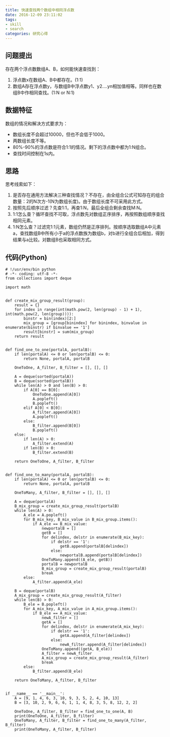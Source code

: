 ```yaml
---
title: 快速查找两个数组中相同浮点数
date: 2016-12-09 23:11:02
tags:
- skill
- search
categories: 研究心得
---
```


## 问题提出

存在两个浮点数数组A、B，如何能快速查找到：

1. 浮点数x在数组A、B中都存在。(1:1)
2. 数组A存在浮点数y，与数组B中浮点数y1、y2....yn相加值相等。同样也在数组B中作相同查找。(1:N or N:1)

<!-- more -->

## 数据特征

数组的情况和解决方式要求为：

* 数组长度不会超过10000，但也不会低于1000。
* 两数组长度不等。
* 80%-90%的浮点数是符合1:1的情况。剩下的浮点数中都为1:N组合。
* 查找时间控制在1s内。

## 思路

思考线索如下：

1. 是否存在通用方法解决三种查找情况？不存在，由全组合公式可知存在的组合数量：2的N次方-1(N为数组长度)。由于数组长度不可采用此方式。
2. 按照先后顺序过滤？先查1:1，再查1:N，最后全组合剩余查找M:N。
3. 1:1怎么查？循环查找不可取，浮点数先对数组正序排序，再按照数组顺序查找相同元素。
4. 1:N怎么查？过滤完1:1元素，数组仍然是正序排列。按顺序选取数组A中元素a，查找数组B中所有小于a的浮点数族为数组b，对b进行全组合后相加，得到结果与a比较。对数组B也采取相同方式。

## 代码(Python)

    # !/usr/env/bin python
    # -*- coding: utf-8 -*-
    from collections import deque
    
    import math
    
    
    def create_mix_group_result(group):
        result = {}
        for index in range(int(math.pow(2, len(group) - 1) + 1), int(math.pow(2, len(group)))):
            binstr = bin(index)[2:]
            mix_group = [group[binindex] for binindex, binvalue in enumerate(binstr) if binvalue == '1']
            result[binstr] = sum(mix_group)
        return result
    
    
    def find_one_to_one(portalA, portalB):
        if len(portalA) <= 0 or len(portalB) <= 0:
            return None, portalA, portalB
    
        OneToOne, A_filter, B_filter = [], [], []
    
        A = deque(sorted(portalA))
        B = deque(sorted(portalB))
        while len(A) > 0 and len(B) > 0:
            if A[0] == B[0]:
                OneToOne.append(A[0])
                A.popleft()
                B.popleft()
            elif A[0] < B[0]:
                A_filter.append(A[0])
                A.popleft()
            else:
                B_filter.append(B[0])
                B.popleft()
        else:
            if len(A) > 0:
                A_filter.extend(A)
            if len(B) > 0:
                B_filter.extend(B)
    
        return OneToOne, A_filter, B_filter
    
    
    def find_one_to_many(portalA, portalB):
        if len(portalA) <= 0 or len(portalB) <= 0:
            return None, portalA, portalB
    
        OneToMany, A_filter, B_filter = [], [], []
    
        A = deque(portalA)
        B_mix_group = create_mix_group_result(portalB)
        while len(A) > 0:
            A_ele = A.popleft()
            for B_mix_key, B_mix_value in B_mix_group.items():
                if A_ele == B_mix_value:
                    newportalB = []
                    getB = []
                    for delindex, delstr in enumerate(B_mix_key):
                        if delstr == '1':
                            getB.append(portalB[delindex])
                        else:
                            newportalB.append(portalB[delindex])
                    OneToMany.append((A_ele, getB))
                    portalB = newportalB
                    B_mix_group = create_mix_group_result(portalB)
                    break
            else:
                A_filter.append(A_ele)
    
        B = deque(portalB)
        A_mix_group = create_mix_group_result(A_filter)
        while len(B) > 0:
            B_ele = B.popleft()
            for A_mix_key, A_mix_value in A_mix_group.items():
                if B_ele == A_mix_value:
                    newA_filter = []
                    getA = []
                    for delindex, delstr in enumerate(A_mix_key):
                        if delstr == '1':
                            getA.append(A_filter[delindex])
                        else:
                            newA_filter.append(A_filter[delindex])
                    OneToMany.append((getA, B_ele))
                    A_filter = newA_filter
                    A_mix_group = create_mix_group_result(A_filter)
                    break
            else:
                B_filter.append(B_ele)
    
        return OneToMany, A_filter, B_filter
    
    
    if __name__ == '__main__':
        A = [9, 1, 4, 6, 3, 10, 9, 3, 5, 2, 4, 10, 13]
        B = [3, 10, 2, 9, 6, 6, 1, 1, 4, 8, 3, 5, 8, 12, 2, 2]
    
        OneToOne, A_filter, B_filter = find_one_to_one(A, B)
        print(OneToOne, A_filter, B_filter)
        OneToMany, A_filter, B_filter = find_one_to_many(A_filter, B_filter)
        print(OneToMany, A_filter, B_filter)
    






















